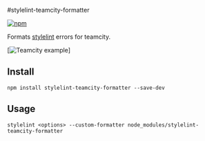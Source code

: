 #stylelint-teamcity-formatter

[![npm](https://img.shields.io/npm/v/stylelint-teamcity-formatter.svg?maxAge=300&style=flat)](https://www.npmjs.com/package/stylelint-teamcity-formatter)

Formats [stylelint](http://stylelint.io/) errors for teamcity.

[![Teamcity example](https://cloud.githubusercontent.com/assets/2770182/19703595/d4c5df9e-9b1d-11e6-9a98-440ce452eb65.png)]

## Install

```
npm install stylelint-teamcity-formatter --save-dev
```

## Usage

```
stylelint <options> --custom-formatter node_modules/stylelint-teamcity-formatter
```
